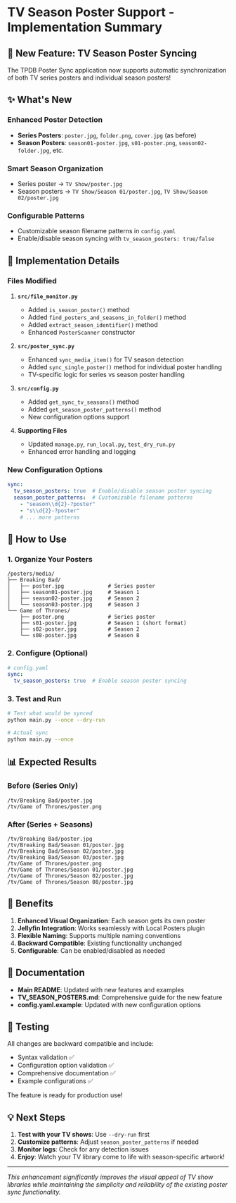# TV Season Poster Support - Implementation Summary

## 🎉 New Feature: TV Season Poster Syncing

The TPDB Poster Sync application now supports automatic synchronization of both TV series posters and individual season posters!

## ✨ What's New

### Enhanced Poster Detection
- **Series Posters**: `poster.jpg`, `folder.png`, `cover.jpg` (as before)
- **Season Posters**: `season01-poster.jpg`, `s01-poster.png`, `season02-folder.jpg`, etc.

### Smart Season Organization
- Series poster → `TV Show/poster.jpg`
- Season posters → `TV Show/Season 01/poster.jpg`, `TV Show/Season 02/poster.jpg`

### Configurable Patterns
- Customizable season filename patterns in `config.yaml`
- Enable/disable season syncing with `tv_season_posters: true/false`

## 🔧 Implementation Details

### Files Modified
1. **`src/file_monitor.py`**
   - Added `is_season_poster()` method
   - Added `find_posters_and_seasons_in_folder()` method
   - Added `extract_season_identifier()` method
   - Enhanced `PosterScanner` constructor

2. **`src/poster_sync.py`**
   - Enhanced `sync_media_item()` for TV season detection
   - Added `sync_single_poster()` method for individual poster handling
   - TV-specific logic for series vs season poster handling

3. **`src/config.py`**
   - Added `get_sync_tv_seasons()` method
   - Added `get_season_poster_patterns()` method
   - New configuration options support

4. **Supporting Files**
   - Updated `manage.py`, `run_local.py`, `test_dry_run.py`
   - Enhanced error handling and logging

### New Configuration Options
```yaml
sync:
  tv_season_posters: true  # Enable/disable season poster syncing
  season_poster_patterns:  # Customizable filename patterns
    - "season\\d{2}-?poster"
    - "s\\d{2}-?poster"
    # ... more patterns
```

## 🚀 How to Use

### 1. Organize Your Posters
```
/posters/media/
├── Breaking Bad/
│   ├── poster.jpg              # Series poster
│   ├── season01-poster.jpg     # Season 1
│   ├── season02-poster.jpg     # Season 2
│   └── season03-poster.jpg     # Season 3
└── Game of Thrones/
    ├── poster.png              # Series poster
    ├── s01-poster.jpg          # Season 1 (short format)
    ├── s02-poster.jpg          # Season 2
    └── s08-poster.jpg          # Season 8
```

### 2. Configure (Optional)
```yaml
# config.yaml
sync:
  tv_season_posters: true  # Enable season poster syncing
```

### 3. Test and Run
```bash
# Test what would be synced
python main.py --once --dry-run

# Actual sync
python main.py --once
```

## 📊 Expected Results

### Before (Series Only)
```
/tv/Breaking Bad/poster.jpg
/tv/Game of Thrones/poster.png
```

### After (Series + Seasons)
```
/tv/Breaking Bad/poster.jpg
/tv/Breaking Bad/Season 01/poster.jpg
/tv/Breaking Bad/Season 02/poster.jpg
/tv/Breaking Bad/Season 03/poster.jpg
/tv/Game of Thrones/poster.png
/tv/Game of Thrones/Season 01/poster.jpg
/tv/Game of Thrones/Season 02/poster.jpg
/tv/Game of Thrones/Season 08/poster.jpg
```

## 🎯 Benefits

1. **Enhanced Visual Organization**: Each season gets its own poster
2. **Jellyfin Integration**: Works seamlessly with Local Posters plugin
3. **Flexible Naming**: Supports multiple naming conventions
4. **Backward Compatible**: Existing functionality unchanged
5. **Configurable**: Can be enabled/disabled as needed

## 📝 Documentation

- **Main README**: Updated with new features and examples
- **TV_SEASON_POSTERS.md**: Comprehensive guide for the new feature
- **config.yaml.example**: Updated with new configuration options

## 🧪 Testing

All changes are backward compatible and include:
- Syntax validation ✅
- Configuration option validation ✅  
- Comprehensive documentation ✅
- Example configurations ✅

The feature is ready for production use!

## 💡 Next Steps

1. **Test with your TV shows**: Use `--dry-run` first
2. **Customize patterns**: Adjust `season_poster_patterns` if needed
3. **Monitor logs**: Check for any detection issues
4. **Enjoy**: Watch your TV library come to life with season-specific artwork!

---

*This enhancement significantly improves the visual appeal of TV show libraries while maintaining the simplicity and reliability of the existing poster sync functionality.*
